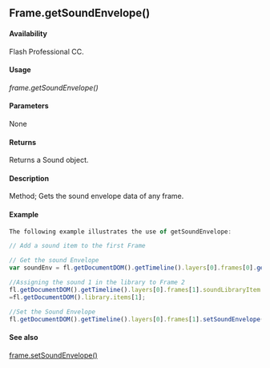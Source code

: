 ## Frame.getSoundEnvelope()

#### Availability

Flash Professional CC.

#### Usage

*frame.getSoundEnvelope()*

#### Parameters

None

#### Returns

Returns a Sound object.

#### Description

Method; Gets the sound envelope data of any frame.

#### Example

```javascript
The following example illustrates the use of getSoundEnvelope:

// Add a sound item to the first Frame

// Get the sound Envelope
var soundEnv = fl.getDocumentDOM().getTimeline().layers[0].frames[0].getSoundEnvelope();

//Assigning the sound 1 in the library to Frame 2 
fl.getDocumentDOM().getTimeline().layers[0].frames[1].soundLibraryItem
=fl.getDocumentDOM().library.items[1];

//Set the Sound Envelope 
fl.getDocumentDOM().getTimeline().layers[0].frames[1].setSoundEnvelope(soundEnv);

```
#### See also

[frame.setSoundEnvelope()](../Frame_object/frame27.md)
